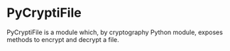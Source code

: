 # PyCryptiFile

PyCryptiFile is a module which, by cryptography Python module, exposes methods
to encrypt and decrypt a file.
